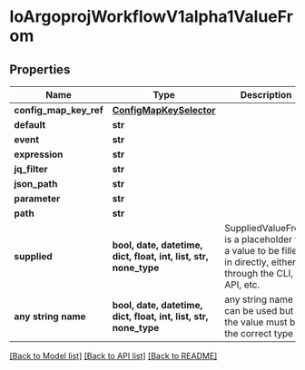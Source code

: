 # IoArgoprojWorkflowV1alpha1ValueFrom


## Properties
Name | Type | Description | Notes
------------ | ------------- | ------------- | -------------
**config_map_key_ref** | [**ConfigMapKeySelector**](ConfigMapKeySelector.md) |  | [optional] 
**default** | **str** |  | [optional] 
**event** | **str** |  | [optional] 
**expression** | **str** |  | [optional] 
**jq_filter** | **str** |  | [optional] 
**json_path** | **str** |  | [optional] 
**parameter** | **str** |  | [optional] 
**path** | **str** |  | [optional] 
**supplied** | **bool, date, datetime, dict, float, int, list, str, none_type** | SuppliedValueFrom is a placeholder for a value to be filled in directly, either through the CLI, API, etc. | [optional] 
**any string name** | **bool, date, datetime, dict, float, int, list, str, none_type** | any string name can be used but the value must be the correct type | [optional]

[[Back to Model list]](../README.md#documentation-for-models) [[Back to API list]](../README.md#documentation-for-api-endpoints) [[Back to README]](../README.md)


